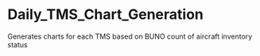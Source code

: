 # Daily_TMS_Chart_Generation
Generates charts for each TMS based on BUNO count of aircraft inventory status
